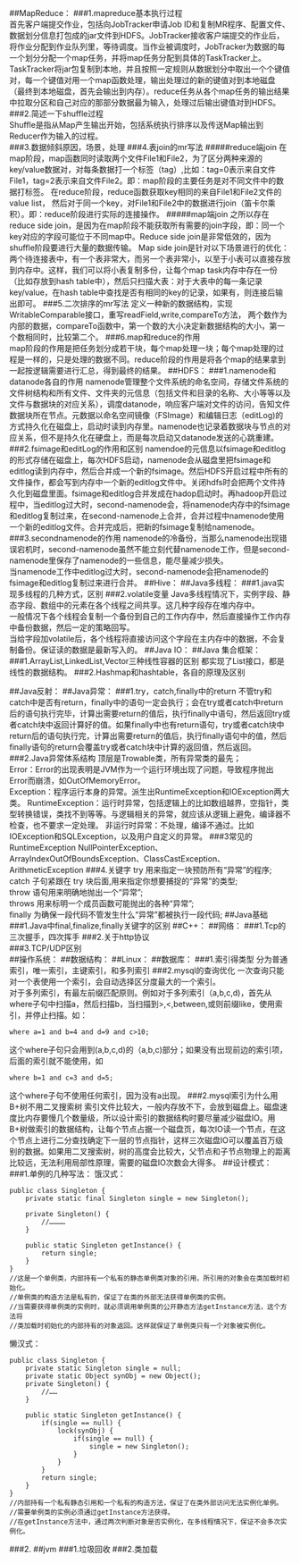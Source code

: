 ##MapReduce：
###1.mapreduce基本执行过程  
首先客户端提交作业，包括向JobTracker申请Job ID和复制MR程序、配置文件、数据划分信息打包成的jar文件到HDFS。JobTracker接收客户端提交的作业后，将作业分配到作业队列里，等待调度。当作业被调度时，JobTracker为数据的每一个划分分配一个map任务，并将map任务分配到具体的TaskTracker上。TaskTracker将jar包复制到本地，并且按照一定规则从数据划分中取出一个个键值对，每一个键值对用一个map函数处理，输出处理过的新的键值对到本地磁盘（最终到本地磁盘，首先会输出到内存）。reduce任务从各个map任务的输出结果中拉取分区和自己对应的那部分数据最为输入，处理过后输出键值对到HDFS。
###2.简述一下shuffle过程  
Shuffle是指从Map产生输出开始，包括系统执行排序以及传送Map输出到Reducer作为输入的过程。  	
###3.数据倾斜原因，场景，处理
###4.表join的mr写法
#####reduce端join
在map阶段，map函数同时读取两个文件File1和File2，为了区分两种来源的key/value数据对，对每条数据打一个标签（tag）,比如：tag=0表示来自文件File1，tag=2表示来自文件File2。即：map阶段的主要任务是对不同文件中的数据打标签。
在reduce阶段，reduce函数获取key相同的来自File1和File2文件的value list， 然后对于同一个key，对File1和File2中的数据进行join（笛卡尔乘积）。即：reduce阶段进行实际的连接操作。
#####map端join
之所以存在reduce side join，是因为在map阶段不能获取所有需要的join字段，即：同一个key对应的字段可能位于不同map中。Reduce side join是非常低效的，因为shuffle阶段要进行大量的数据传输。
Map side join是针对以下场景进行的优化：两个待连接表中，有一个表非常大，而另一个表非常小，以至于小表可以直接存放到内存中。这样，我们可以将小表复制多份，让每个map task内存中存在一份（比如存放到hash table中），然后只扫描大表：对于大表中的每一条记录key/value，在hash table中查找是否有相同的key的记录，如果有，则连接后输出即可。
###5.二次排序的mr写法
定义一种新的数据结构，实现WritableComparable接口，重写readField,write,compareTo方法，
两个数作为内部的数据，compareTo函数中，第一个数的大小决定新数据结构的大小，第一个数相同时，比较第二个。
###6.map和reduce的作用  
map阶段的作用是把任务划分成若干块，每个map处理一块；每个map处理的过程是一样的，只是处理的数据不同。reduce阶段的作用是将各个map的结果拿到一起按逻辑需要进行汇总，得到最终的结果。
##HDFS：
###1.namenode和datanode各自的作用
namenode管理整个文件系统的命名空间，存储文件系统的文件树结构和所有文件、文件夹的元信息（包括文件和目录的名称、大小等等以及文件与数据块的对应关系），调度datanode，响应客户端对文件的访问，告知文件数据块所在节点。元数据以命名空间镜像（FSImage）和编辑日志（editLog)的方式持久化在磁盘上，启动时读到内存里。namenode也记录着数据块与节点的对应关系，但不是持久化在硬盘上，而是每次启动又datanode发送的心跳重建。
###2.fsimage和editLog的作用和区别
namendoe的元信息以fsimage和editlog的形式存储在磁盘上，每次HDFS启动，namenode会从磁盘里把fsimage和editlog读到内存中，然后合并成一个新的fsimage。然后HDFS开启过程中所有的文件操作，都会写到内存中一个新的editlog文件中。关闭hdfs时会把两个文件持久化到磁盘里面。fsimage和editlog合并发成在hadop启动时。再hadoop开启过程中，当editlog过大时，second-namenode会，将namenode内存中的fsimage和editlog复制过来，在second-namenode上合并，合并过程中namenode使用一个新的editlog文件。合并完成后，把新的fsimage复制给namenode。
###3.secondnamenode的作用
namenode的冷备份，当那么namenode出现错误宕机时，second-namenode虽然不能立刻代替namenode工作，但是second-namenode里保存了namenode的一些信息，能尽量减少损失。  
当namenode工作中editlog过大时，second-namenode会把namenode的fsimage和editlog复制过来进行合并。
##Hive：
##Java多线程：
###1.java实现多线程的几种方式，区别
###2.volatile变量
Java多线程情况下，实例字段、静态字段、数组中的元素在各个线程之间共享。这几种字段存在堆内存中。  
一般情况下各个线程会复制一个备份到自己的工作内存中，然后直接操作工作内存中备份数据，然后一定的策略回写。  
当给字段加volatile后，各个线程将直接访问这个字段在主内存中的数据，不会复制备份。保证读的数据是最新写入的。
##Java IO：
##Java 集合框架：
###1.ArrayList,LinkedList,Vector三种线性容器的区别
都实现了List接口，都是线性的数据结构。
###2.Hashmap和hashtable，各自的原理及区别

##Java反射：
##Java异常：
###1.try，catch,finally中的return
不管try和catch中是否有return，finally中的语句一定会执行；会在try或者catch中return后的语句执行完毕，计算出需要return的值后，执行finally中语句，然后返回try或者catch块中返回计算好的值。如果finally中也有return语句，try或者catch块中return后的语句执行完，计算出需要return的值后，执行finally语句中的值，然后finally语句的return会覆盖try或者catch块中计算的返回值，然后返回。
###2.Java异常体系结构
顶层是Trowable类，所有异常类的最先；  
Error：Error的出现表明是JVM作为一个运行环境出现了问题，导致程序抛出Error而崩溃，如OutOfMemoryError。  
Exception：程序运行本身的异常。派生出RuntimeException和IOException两大类。
RuntimeException：运行时异常，包括逻辑上的比如数组越界，空指针，类型转换错误，类找不到等等。与逻辑相关的异常，就应该从逻辑上避免，编译器不检查，也不要求一定处理。
非运行时异常：不处理，编译不通过。比如IOException和SQLException，以及用户自定义的异常。
###3常见的RuntimeException
NullPointerException、ArrayIndexOutOfBoundsException、ClassCastException、ArithmeticException
###4.关键字
try 用来指定一块预防所有“异常”的程序;  
catch 子句紧跟在 try 块后面,用来指定你想要捕捉的“异常”的类型;  
throw 语句用来明确地抛出一个“异常”;  
throws 用来标明一个成员函数可能抛出的各种“异常”;  
finally 为确保一段代码不管发生什么“异常”都被执行一段代码;
##Java基础
###1.Java中final,finalize,finally关键字的区别
##C++：
##网络：
###1.Tcp的三次握手，四次挥手
###2.关于http协议  
###3.TCP/UDP区别	
##操作系统：
##数据结构：
##Linux：
##数据库：
###1.索引得类型
分为普通索引，唯一索引，主键索引，和多列索引
###2.mysql的查询优化
一次查询只能对一个表使用一个索引，会自动选择区分度最大的一个索引。  
对于多列索引，有最左前缀匹配原则。例如对于多列索引（a,b,c,d)，首先从where子句中扫描a，然后扫描b，当扫描到>,<,between,或则前缀like，使用索引，并停止扫描。如：  

	where a=1 and b=4 and d=9 and c>10;  
这个where子句只会用到(a,b,c,d)的（a,b,c)部分；如果没有出现前边的索引项，后面的索引就不能使用，如  

	where b=1 and c=3 and d=5;  
这个where子句不使用任何索引，因为没有a出现。
###2.mysql索引为什么用B+树不用二叉搜索树
索引文件比较大，一般内存放不下，会放到磁盘上。磁盘速度比内存要慢几个数量级，所以设计索引的数据结构时要尽量减少磁盘IO。用B+树做索引的数据结构，让每个节点占据一个磁盘页，每次IO读一个节点，在这个节点上进行二分查找确定下一层的节点指针，这样三次磁盘IO可以覆盖百万级别的数据。如果用二叉搜索树，树的高度会比较大，父节点和子节点物理上的距离比较远，无法利用局部性原理，需要的磁盘IO次数会大得多。
##设计模式：
###1.单例的几种写法：
饿汉式：

	public class Singleton {
		private static final Singleton single = new Singleton();
		
		private Singleton() {
			//…………
		}
		
		public static Singleton getInstance() {
			return single;
		}
	}
	//这是一个单例类，内部持有一个私有的静态单例类对象的引用，所引用的对象会在类加载时初始化。
	//单例类的构造方法是私有的，保证了在类的外部无法获得单例类的实例。
	//当需要获得单例类的实例时，就必须调用单例类的公开静态方法getInstance方法，这个方法将
	//类加载时初始化的内部持有的对象返回。这样就保证了单例类只有一个对象被实例化。
懒汉式：

	public class Singleton {
		private static Singleton single = null;
		private static Object synObj = new Object();
		private Singleton() {
			//……
		}
		
		public static Singleton getInstance() {
			if(single == null) {
				lock(synObj) {
					if(single == null) {
						single = new Singleton();
					}
				}
			}
			return single;
		}
	}
	//内部持有一个私有静态引用和一个私有的构造方法，保证了在类外部访问无法实例化单例。
	//需要单例类的实例必须通过getInstance方法获得。
	//在getInstance方法中，通过两次判断对象是否实例化，在多线程情况下，保证不会多次实例化。

###2.
##jvm
###1.垃圾回收
###2.类加载
